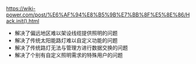 https://wiki-power.com/post/%E6%AF%94%E8%B5%9B%E7%BB%8F%E5%8E%86/Hack.init().html

- 解决了偏远地区难以架设线缆提供照明的问题
- 解决了传统太阳能路灯难以自定义功能的问题
- 解决了传统路灯无法与管理方进行数据交换的问题
- 解决了个别有自定义照明需求的特殊用户的问题
